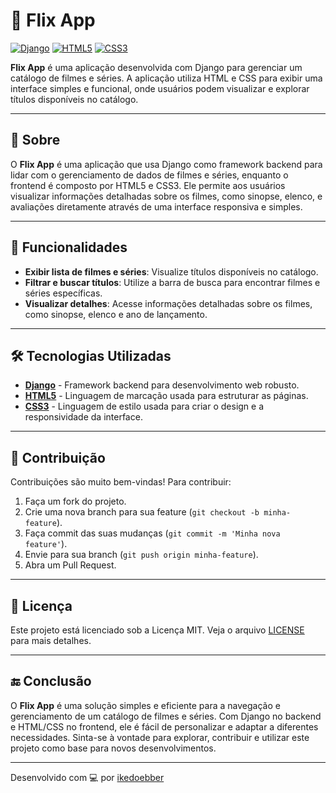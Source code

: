 # 🎥 Flix App

[![Django](https://img.shields.io/badge/Django-3.2+-success?style=flat&logo=django&logoColor=white)](https://www.djangoproject.com/)
[![HTML5](https://img.shields.io/badge/HTML5-5-orange?style=flat&logo=html5&logoColor=white)](https://developer.mozilla.org/en-US/docs/Web/HTML)
[![CSS3](https://img.shields.io/badge/CSS3-Responsive-blue?style=flat&logo=css3&logoColor=white)](https://developer.mozilla.org/en-US/docs/Web/CSS)

**Flix App** é uma aplicação desenvolvida com Django para gerenciar um catálogo de filmes e séries. A aplicação utiliza HTML e CSS para exibir uma interface simples e funcional, onde usuários podem visualizar e explorar títulos disponíveis no catálogo.

---

## 📖 Sobre

O **Flix App** é uma aplicação que usa Django como framework backend para lidar com o gerenciamento de dados de filmes e séries, enquanto o frontend é composto por HTML5 e CSS3. Ele permite aos usuários visualizar informações detalhadas sobre os filmes, como sinopse, elenco, e avaliações diretamente através de uma interface responsiva e simples.

---

## 🚀 Funcionalidades

- **Exibir lista de filmes e séries**: Visualize títulos disponíveis no catálogo.
- **Filtrar e buscar títulos**: Utilize a barra de busca para encontrar filmes e séries específicas.
- **Visualizar detalhes**: Acesse informações detalhadas sobre os filmes, como sinopse, elenco e ano de lançamento.

---

## 🛠️ Tecnologias Utilizadas

- **[Django](https://www.djangoproject.com/)** - Framework backend para desenvolvimento web robusto.
- **[HTML5](https://developer.mozilla.org/en-US/docs/Web/HTML)** - Linguagem de marcação usada para estruturar as páginas.
- **[CSS3](https://developer.mozilla.org/en-US/docs/Web/CSS)** - Linguagem de estilo usada para criar o design e a responsividade da interface.

---

## 🤝 Contribuição

Contribuições são muito bem-vindas! Para contribuir:

1. Faça um fork do projeto.
2. Crie uma nova branch para sua feature (`git checkout -b minha-feature`).
3. Faça commit das suas mudanças (`git commit -m 'Minha nova feature'`).
4. Envie para sua branch (`git push origin minha-feature`).
5. Abra um Pull Request.

---

## 📄 Licença

Este projeto está licenciado sob a Licença MIT. Veja o arquivo [LICENSE](LICENSE) para mais detalhes.

---

## 🔚 Conclusão

O **Flix App** é uma solução simples e eficiente para a navegação e gerenciamento de um catálogo de filmes e séries. Com Django no backend e HTML/CSS no frontend, ele é fácil de personalizar e adaptar a diferentes necessidades. Sinta-se à vontade para explorar, contribuir e utilizar este projeto como base para novos desenvolvimentos.

---

Desenvolvido com 💻 por [ikedoebber](https://github.com/ikedoebber)
